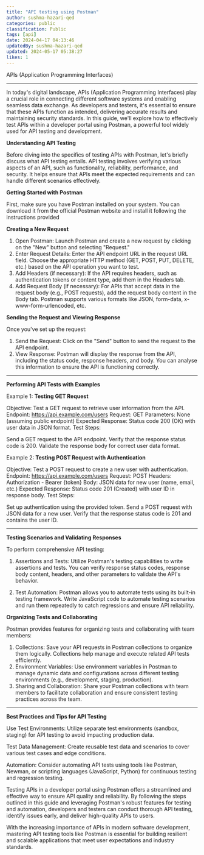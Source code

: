 ```yaml
---
title: "API testing using Postman"
author: sushma-hazari-qed
categories: public
classification: Public
tags: [api]
date: 2024-04-17 04:13:46 
updatedBy: sushma-hazari-qed
updated: 2024-05-17 05:38:27 
likes: 1
---
```


APIs (Application Programming Interfaces)

***

In today's digital landscape, APIs (Application Programming Interfaces) play a crucial role in connecting different software systems and enabling seamless data exchange. As developers and testers, it's essential to ensure that these APIs function as intended, delivering accurate results and maintaining security standards. In this guide, we'll explore how to effectively test APIs within a developer portal using Postman, a powerful tool widely used for API testing and development.

**Understanding API Testing**

Before diving into the specifics of testing APIs with Postman, let's briefly discuss what API testing entails. API testing involves verifying various aspects of an API, such as functionality, reliability, performance, and security. It helps ensure that APIs meet the expected requirements and can handle different scenarios effectively.

**Getting Started with Postman**

First, make sure you have Postman installed on your system. You can download it from the official Postman website and install it following the instructions provided

**Creating a New Request**

1. Open Postman: Launch Postman and create a new request by clicking on the "New" button and selecting "Request."
2. Enter Request Details: Enter the API endpoint URL in the request URL field. Choose the appropriate HTTP method (GET, POST, PUT, DELETE, etc.) based on the API operation you want to test.
3. Add Headers (if necessary): If the API requires headers, such as authentication tokens or content type, add them in the Headers tab.
4. Add Request Body (if necessary): For APIs that accept data in the request body (e.g., POST requests), add the request body content in the Body tab. Postman supports various formats like JSON, form-data, x-www-form-urlencoded, etc.

**Sending the Request and Viewing Response**

Once you've set up the request:

1.	Send the Request: Click on the "Send" button to send the request to the API endpoint.
2.	View Response: Postman will display the response from the API, including the status code, response headers, and body. You can analyse this information to ensure the API is functioning correctly.

***

**Performing API Tests with Examples**

Example 1: **Testing GET Request**

Objective: Test a GET request to retrieve user information from the API.
Endpoint: https://api.example.com/users
Request: GET
Parameters: None (assuming public endpoint)
Expected Response: Status code 200 (OK) with user data in JSON format.
Test Steps:

Send a GET request to the API endpoint.
Verify that the response status code is 200.
Validate the response body for correct user data format.

Example 2: **Testing POST Request with Authentication**

Objective: Test a POST request to create a new user with authentication.
Endpoint: https://api.example.com/users
Request: POST
Headers: Authorization - Bearer {token}
Body: JSON data for new user (name, email, etc.)
Expected Response: Status code 201 (Created) with user ID in response body.
Test Steps:

Set up authentication using the provided token.
Send a POST request with JSON data for a new user.
Verify that the response status code is 201 and contains the user ID.


***

**Testing Scenarios and Validating Responses**

To perform comprehensive API testing:

1. Assertions and Tests: Utilize Postman's testing capabilities to write assertions and tests. You can verify response status codes, response body content, headers, and other parameters to validate the API's behavior.

2. Test Automation: Postman allows you to automate tests using its built-in testing framework. Write JavaScript code to automate testing scenarios and run them repeatedly to catch regressions and ensure API reliability.

**Organizing Tests and Collaborating**

Postman provides features for organizing tests and collaborating with team members:
1.	Collections: Save your API requests in Postman collections to organize them logically. Collections help manage and execute related API tests efficiently.
2.	Environment Variables: Use environment variables in Postman to manage dynamic data and configurations across different testing environments (e.g., development, staging, production).
3.	Sharing and Collaboration: Share your Postman collections with team members to facilitate collaboration and ensure consistent testing practices across the team.


***

**Best Practices and Tips for API Testing**   

Use Test Environments: Utilize separate test environments (sandbox, staging) for API testing to avoid impacting production data.

Test Data Management: Create reusable test data and scenarios to cover various test cases and edge conditions.

Automation: Consider automating API tests using tools like Postman, Newman, or scripting languages (JavaScript, Python) for continuous testing and regression testing.


Testing APIs in a developer portal using Postman offers a streamlined and effective way to ensure API quality and reliability. By following the steps outlined in this guide and leveraging Postman's robust features for testing and automation, developers and testers can conduct thorough API testing, identify issues early, and deliver high-quality APIs to users.

With the increasing importance of APIs in modern software development, mastering API testing tools like Postman is essential for building resilient and scalable applications that meet user expectations and industry standards.
